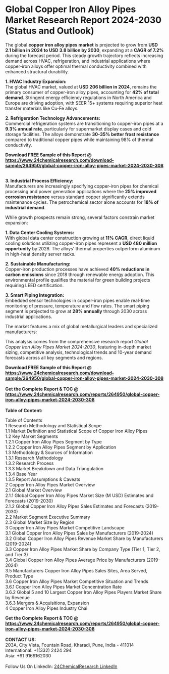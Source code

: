 <h1>Global Copper Iron Alloy Pipes Market Research Report 2024-2030 (Status and Outlook)</h1><p>The global <strong>copper iron alloy pipes market</strong> is projected to grow from <strong>USD 2.1 billion in 2024 to USD 3.8 billion by 2030</strong>, expanding at a <strong>CAGR of 7.2%</strong> during the forecast period. This steady growth trajectory reflects increasing demand across HVAC, refrigeration, and industrial applications where copper-iron alloys offer optimal thermal conductivity combined with enhanced structural durability.</p><p><strong>1. HVAC Industry Expansion:</strong><br>
The global HVAC market, valued at <strong>USD 206 billion in 2024</strong>, remains the primary consumer of copper-iron alloy pipes, accounting for <strong>42% of total demand</strong>. Stringent energy efficiency regulations in North America and Europe are driving adoption, with SEER 15+ systems requiring superior heat transfer materials like Cu-Fe alloys.</p><p><strong>2. Refrigeration Technology Advancements:</strong><br>
Commercial refrigeration systems are transitioning to copper-iron pipes at a <strong>9.3% annual rate</strong>, particularly for supermarket display cases and cold storage facilities. The alloys demonstrate <strong>30-35% better frost resistance</strong> compared to traditional copper pipes while maintaining 98% of thermal conductivity.</p><div><b>Download FREE Sample of this Report @ 
            <a href="https://www.24chemicalresearch.com/download-sample/264950/global-copper-iron-alloy-pipes-market-2024-2030-308">
            https://www.24chemicalresearch.com/download-sample/264950/global-copper-iron-alloy-pipes-market-2024-2030-308</a></b></div><br><p><strong>3. Industrial Process Efficiency:</strong><br>
Manufacturers are increasingly specifying copper-iron pipes for chemical processing and power generation applications where the <strong>25% improved corrosion resistance</strong> versus standard copper significantly extends maintenance cycles. The petrochemical sector alone accounts for <strong>18% of industrial demand</strong>.</p><p>While growth prospects remain strong, several factors constrain market expansion:</p><p><strong>1. Data Center Cooling Systems:</strong><br>
With global data center construction growing at <strong>11% CAGR</strong>, direct liquid cooling solutions utilizing copper-iron pipes represent a <strong>USD 480 million opportunity</strong> by 2028. The alloys' thermal properties outperform aluminum in high-heat density server racks.</p><p><strong>2. Sustainable Manufacturing:</strong><br>
Copper-iron production processes have achieved <strong>40% reductions in carbon emissions</strong> since 2018 through renewable energy adoption. This environmental profile qualifies the material for green building projects requiring LEED certification.</p><p><strong>3. Smart Piping Integration:</strong><br>
Embedded sensor technologies in copper-iron pipes enable real-time monitoring of pressure, temperature and flow rates. The smart piping segment is projected to grow at <strong>28% annually</strong> through 2030 across industrial applications.</p><p>The market features a mix of global metallurgical leaders and specialized manufacturers:</p><p>This analysis comes from the comprehensive research report <em>Global Copper Iron Alloy Pipes Market 2024-2030</em>, featuring in-depth market sizing, competitive analysis, technological trends and 10-year demand forecasts across all key segments and regions.</p><div><b>Download FREE Sample of this Report @ 
            <a href="https://www.24chemicalresearch.com/download-sample/264950/global-copper-iron-alloy-pipes-market-2024-2030-308">
            https://www.24chemicalresearch.com/download-sample/264950/global-copper-iron-alloy-pipes-market-2024-2030-308</a></b></div><br><div><b>Get the Complete Report & TOC @ 
            <a href="https://www.24chemicalresearch.com/reports/264950/global-copper-iron-alloy-pipes-market-2024-2030-308">
            https://www.24chemicalresearch.com/reports/264950/global-copper-iron-alloy-pipes-market-2024-2030-308</a></b></div><br>
            <b>Table of Content:</b><p>Table of Contents<br />
1 Research Methodology and Statistical Scope<br />
1.1 Market Definition and Statistical Scope of Copper Iron Alloy Pipes<br />
1.2 Key Market Segments<br />
1.2.1 Copper Iron Alloy Pipes Segment by Type<br />
1.2.2 Copper Iron Alloy Pipes Segment by Application<br />
1.3 Methodology & Sources of Information<br />
1.3.1 Research Methodology<br />
1.3.2 Research Process<br />
1.3.3 Market Breakdown and Data Triangulation<br />
1.3.4 Base Year<br />
1.3.5 Report Assumptions & Caveats<br />
2 Copper Iron Alloy Pipes Market Overview<br />
2.1 Global Market Overview<br />
2.1.1 Global Copper Iron Alloy Pipes Market Size (M USD) Estimates and Forecasts (2019-2030)<br />
2.1.2 Global Copper Iron Alloy Pipes Sales Estimates and Forecasts (2019-2030)<br />
2.2 Market Segment Executive Summary<br />
2.3 Global Market Size by Region<br />
3 Copper Iron Alloy Pipes Market Competitive Landscape<br />
3.1 Global Copper Iron Alloy Pipes Sales by Manufacturers (2019-2024)<br />
3.2 Global Copper Iron Alloy Pipes Revenue Market Share by Manufacturers (2019-2024)<br />
3.3 Copper Iron Alloy Pipes Market Share by Company Type (Tier 1, Tier 2, and Tier 3)<br />
3.4 Global Copper Iron Alloy Pipes Average Price by Manufacturers (2019-2024)<br />
3.5 Manufacturers Copper Iron Alloy Pipes Sales Sites, Area Served, Product Type<br />
3.6 Copper Iron Alloy Pipes Market Competitive Situation and Trends<br />
3.6.1 Copper Iron Alloy Pipes Market Concentration Rate<br />
3.6.2 Global 5 and 10 Largest Copper Iron Alloy Pipes Players Market Share by Revenue<br />
3.6.3 Mergers & Acquisitions, Expansion<br />
4 Copper Iron Alloy Pipes Industry Chai</p><div><b>Get the Complete Report & TOC @ 
            <a href="https://www.24chemicalresearch.com/reports/264950/global-copper-iron-alloy-pipes-market-2024-2030-308">
            https://www.24chemicalresearch.com/reports/264950/global-copper-iron-alloy-pipes-market-2024-2030-308</a></b></div><br><b>CONTACT US:</b><br>
            203A, City Vista, Fountain Road, Kharadi, Pune, India - 411014<br>
            International: +1(332) 2424 294<br>
            Asia: +91 9169162030 <br><br>
            Follow Us On LinkedIn: <a href="https://www.linkedin.com/company/24chemicalresearch/">24ChemicalResearch LinkedIn</a>